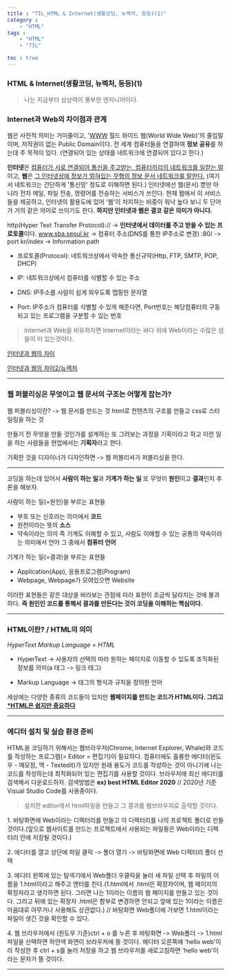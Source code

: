 ```yaml
---
title : "TIL_HTML & Internet(생활코딩, 뉴렉처, 등등)(1)"
category : 
    - "HTML"
tags : 
    - "HTML"
    - "TIL"

toc : true
---
```

<h3>HTML & Internet(생활코딩, 뉴렉처, 등등)(1)</h3>

>나는 지금부터 상상력이 풍부한 엔지니어이다.

### Internet과 Web의 차이점과 관계

웹은 사전적 의미는 거미줄이고, '<u>WWW</u> 월드 와이드 웹(World Wide Web)'의 줄임말이며, 저작권이 없는 Public Domain이다. 전 세계 컴퓨터들을 연결하여 <b>정보 공유</b>를 하는데 주 목적이 있다. (연결되어 있는 상태를 네트워크에 연결되어 있다고 한다.)

<b>인터넷</b>은 <u>컴퓨터가 서로 연결되어 통신을 주고받는, 컴퓨터끼리의 네트워크를 일컫는 말</u>이고, <b>웹</b>은 <u>그 인터넷상에 정보가 얽혀있는 무형의 정보 문서 네트워크를 말한다.</u> (여기서 네트워크는 간단하게 '통신망' 정도로 이해하면 된다.) 인터넷에선 웹(문서) 뿐만 아니라 전자 메일, 파일 전송, 명령어를 전송하는 서비스가 쓰인다. 현재 웹에서 이 서비스들을 제공하고, 인터넷의 활용도에 있어 '웹'이 차지하는 비중이 워낙 높다 보니 두 단어가 거의 같은 의미로 쓰이기도 한다. <b>하지만 인터넷과 웹은 결코 같은 의미가 아니다.</b>

http(Hyper Text Transfer Protocol):// -> <b>인터넷에서 데이터를 주고 받을 수 있는 프로토콜</b>이다.
www.sba.seoul.kr -> 컴퓨터 주소(DNS를 통한 IP주소로 변경)
:80/ -> port
kr/index -> Information path

* 프로토콜(Protocol): 네트워크상에서 약속한 통신규약(Http, FTP, SMTP, POP, DHCP)

* IP: 네트워크상에서 컴퓨터를 식별할 수 있는 주소
* DNS: IP주소를 사람이 쉽게 외우도록 맵핑한 문자열
* Port: IP주소가 컴퓨터를 식별할 수 있게 해준다면, Port번호는 해당컴퓨터의 구동되고 있는 프로그램을 구분할 수 있는 번호



>Internet과 Web을 비유하자면 Internet이라는 바다 위에 Web이라는 수많은 섬들이 떠 있는것이다.

[인터넷과 웹의 차이](https://www.betterweb.or.kr/blog/%EC%9B%B9%EA%B3%BC-%EC%9B%B9-%EA%B2%80%EC%83%89-%EC%9B%B9%EC%9D%B4%EB%9E%80-%EB%AC%B4%EC%97%87%EC%9D%B8%EA%B0%80/)

[인터넷과 웹의 차이2/뉴렉처](https://www.youtube.com/watch?v=VTqXe3ycOeY&list=PLq8wAnVUcTFUffyIZTTV0LZr1RrfQEuHX&index=2)

---

### 웹 퍼블리싱은 무엇이고 웹 문서의 구조는 어떻게 잡는가?

웹 퍼블리싱이란? -> 웹 문서를 만드는 것
html로 컨텐츠의 구조를 만들고 css로 스타일링을 하는 것

만들기 전 무엇을 만들 것인가를 설계하는 또 그려보는 과정을 기획이라고 하고 이런 일을 하는 사람들을 현업에서는 <b>기획자</b>라고 한다.

기획한 것을 디자이너가 디자인하면 -> 웹 퍼블리셔가 퍼블리싱을 한다.

---

코딩을 하는데 있어서 <b>사람이 하는 일</b>과 <b>기계가 하는 일</b> 또 무엇이 <b>원인</b>이고 <b>결과</b>인지 추론을 해보자.

사람이 하는 일(=원인)을 부르는 표현들
- 부호 또는 신호라는 의미에서 <b>코드</b>
- 원천이라는 뜻의 <b>소스</b>
- 약속이라는 의미 즉 기계도 이해할 수 있고, 사람도 이해할 수 있는 공통의 약속이라는 의미에서 언어 그 중에서 <b>컴퓨터 언어</b>

기계가 하는 일(=결과)을 부르는 표현들
- Application(App), 응용프로그램(Program)
- Webpage, Webpage가 모여있으면 Website

이러한 표현들은 같은 대상을 바라보는 관점에 따라 표현이 조금씩 달라지는 것에 불과하다. <b>즉 원인인 코드를 통해서 결과를 만든다는 것이 코딩을 이해하는 핵심이다.</b>

---

### HTML이란? / HTML의 의미

_HyperText Markup Language = HTML_

 - HyperText -> 사용자의 선택의 따라 원하는 페이지로 이동할 수 있도록 조직화된 정보를 의미(a 태그 -> 링크 태그)

 - Markup Language -> 태그의 형식과 규칙을 정의한 언어

세상에는 다양한 종류의 코드들이 있지만 <b>웹페이지를 만드는 코드가 HTML이다. 그리고 <u>*HTML은 쉽지만 중요하다</u></b>

---

### 에디터 설치 및 실습 환경 준비

HTML을 코딩하기 위해서는 웹브라우저(Chrome, Internet Explorer, Whale)와 코드를 작성하는 프로그램(= Editor = 편집기)이 필요하다. 컴퓨터에도 훌륭한 에디터(윈도우 - 메모장, 맥 - Textedit)가 있지만 원래 용도가 코드를 작성하는 것이 아니기에 나는 코드를 작성하는데 최적화되어 있는 편집기를 사용할 것이다. 브라우저에 최신 에디터를 검색해서 다운로드하자. 검색방법은 <b>ex) best HTML Editor 2020</b> // 2020년 기준 Visual Studio Code를 사용중이다.

>설치한 editor에서 html파일을 만들고 그 결과를 웹브라우저로 출력할 것이다.

<p>1. 바탕화면에 Web이라는 디렉터리를 만들고 이 디렉터리를 나의 프로젝트 폴더로 만들 것이다.(앞으로 웹사이트를 만드는 프로젝트에서 사용되는 파일들은 Web이라는 디렉터리 안에 저장될 것이다.)

<p>2. 에디터를 열고 상단에 파일 클릭 -> 폴더 열기 -> 바탕화면에 Web 디렉터리 폴더 선택

<p>3. 에디터 왼쪽에 있는 탐색기에서 Web폴더 우클릭을 눌러 새 파일 선택 후 파일의 이름을 1.html이라고 해주고 엔터를 친다.(1.html에서 .html은 확장자이며, 웹 페이지의 확장자라고 생각하면 된다. 그러면 나는 1이라는 이름의 웹 페이지를 만들고 있는 것이다. 그리고 뒤에 있는 확장자 .html은 함부로 변경하면 안되고 앞에 있는 1이라는 이름은 마음대로 아무거나 사용해도 상관없다.)
// 바탕화면 Web폴더에 가보면 1.html이라는 파일이 생긴 것을 확인할 수 있다.

<p>4. 웹 브라우저에서 (윈도우 기준)ctrl + o 를 누른 후 바탕화면 -> Web폴더 -> 1.html 파일을 선택하면 하얀색 화면이 브라우저에 뜰 것이다. 에디터 오른쪽에 'hello web'이라 작성한 후 ctrl + s를 눌러 저장을 하고 웹 브라우저를 새로고침하면 'hello web'이라는 문자가 뜰 것이다.

---